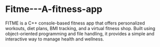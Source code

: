 # Fitme---A-fitness-app
FITME is a C++ console-based fitness app that offers personalized workouts, diet plans, BMI tracking, and a virtual fitness shop. Built using object-oriented programming and file handling, it provides a simple and interactive way to manage health and wellness.
